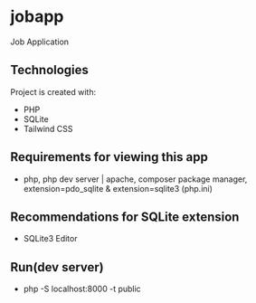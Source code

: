 # jobapp

Job Application

## Technologies

Project is created with:

- PHP
- SQLite
- Tailwind CSS

## Requirements for viewing this app

- php, php dev server | apache, composer package manager, extension=pdo_sqlite & extension=sqlite3 (php.ini)

## Recommendations for SQLite extension

- SQLite3 Editor

## Run(dev server)

- php -S localhost:8000 -t public
